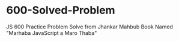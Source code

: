 # 600-Solved-Problem
JS 600 Practice Problem Solve from Jhankar Mahbub Book Named "Marhaba JavaScript a Maro Thaba"
